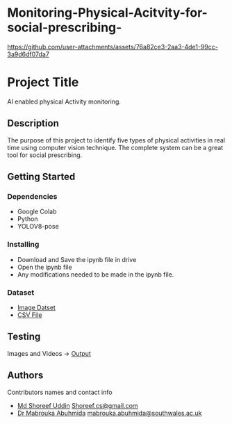# Monitoring-Physical-Acitvity-for-social-prescribing-


https://github.com/user-attachments/assets/76a82ce3-2aa3-4de1-99cc-3a9d6df07da7

# Project Title
AI enabled physical Activity monitoring. 

## Description
The purpose of this project to identify five types of physical activities in real time using computer vision technique. The complete system can be a great tool for social prescribing.

## Getting Started

### Dependencies

* Google Colab 
* Python
* YOLOV8-pose

### Installing

* Download and Save the ipynb file in drive
* Open the ipynb file 
* Any modifications needed to be made in the ipynb file.

### Dataset 

* [Image Datset](https://drive.google.com/file/d/1-Aa4hAYoF5-I430errT_zGitN5EXbGvG/view?usp=sharing)
* [CSV File](https://drive.google.com/file/d/1oK-M17PRzoNsqKymO4y_wkIApj8zhc86/view?usp=sharing)
  

## Testing
Images and Videos -> [Output](https://drive.google.com/drive/folders/1HRDJrmVAcOKDot_SrefA6vDX3gWkzpdK?usp=sharing)


## Authors

Contributors names and contact info
* [Md Shoreef Uddin](https://www.linkedin.com/in/md-shoreef-uddin-75339422b/)
Shoreef.cs@gmail.com
* [Dr Mabrouka Abuhmida](https://www.linkedin.com/in/dr-mabrouka-abuhmida-32b03822/)
mabrouka.abuhmida@southwales.ac.uk

